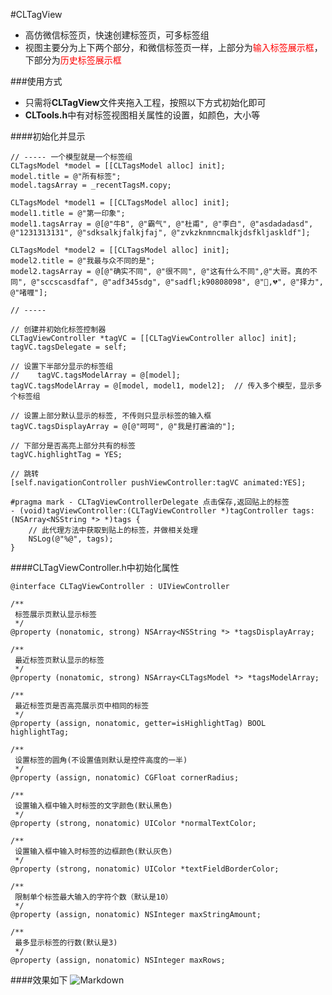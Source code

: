 #CLTagView
- 高仿微信标签页，快速创建标签页，可多标签组  
- 视图主要分为上下两个部分，和微信标签页一样，上部分为<font color = "red">输入标签展示框</font>，下部分为<font color = "red">历史标签展示框</font>

###使用方式
- 只需将**CLTagView**文件夹拖入工程，按照以下方式初始化即可
- **CLTools.h**中有对标签视图相关属性的设置，如颜色，大小等

####初始化并显示

```
// ----- 一个模型就是一个标签组
CLTagsModel *model = [[CLTagsModel alloc] init];
model.title = @"所有标签";
model.tagsArray = _recentTagsM.copy;
    
CLTagsModel *model1 = [[CLTagsModel alloc] init];
model1.title = @"第一印象";
model1.tagsArray = @[@"牛B", @"霸气", @"杜甫", @"李白", @"asdadadasd", @"1231313131", @"sdksalkjfalkjfaj", @"zvkzknmncmalkjdsfkljaskldf"];
    
CLTagsModel *model2 = [[CLTagsModel alloc] init];
model2.title = @"我最与众不同的是";
model2.tagsArray = @[@"确实不同", @"很不同", @"这有什么不同",@"大哥。真的不同", @"sccscasdfaf", @"adf345sdg", @"sadfl;k90808098", @"🌹,💔", @"择力", @"啫喱"];

// -----

// 创建并初始化标签控制器
CLTagViewController *tagVC = [[CLTagViewController alloc] init];
tagVC.tagsDelegate = self;

// 设置下半部分显示的标签组
//    tagVC.tagsModelArray = @[model];
tagVC.tagsModelArray = @[model, model1, model2];  // 传入多个模型，显示多个标签组

// 设置上部分默认显示的标签, 不传则只显示标签的输入框
tagVC.tagsDisplayArray = @[@"呵呵", @"我是打酱油的"];

// 下部分是否高亮上部分共有的标签
tagVC.highlightTag = YES;

// 跳转
[self.navigationController pushViewController:tagVC animated:YES];
```

```
#pragma mark - CLTagViewControllerDelegate 点击保存,返回贴上的标签
- (void)tagViewController:(CLTagViewController *)tagController tags:(NSArray<NSString *> *)tags {
    // 此代理方法中获取到贴上的标签，并做相关处理
    NSLog(@"%@", tags);
}

```

####CLTagViewController.h中初始化属性
```
@interface CLTagViewController : UIViewController

/**
 标签展示页默认显示标签
 */
@property (nonatomic, strong) NSArray<NSString *> *tagsDisplayArray;

/**
 最近标签页默认显示的标签
 */
@property (nonatomic, strong) NSArray<CLTagsModel *> *tagsModelArray;

/**
 最近标签页是否高亮展示页中相同的标签
 */
@property (assign, nonatomic, getter=isHighlightTag) BOOL highlightTag;

/**
 设置标签的圆角(不设置值则默认是控件高度的一半)
 */
@property (assign, nonatomic) CGFloat cornerRadius;

/**
 设置输入框中输入时标签的文字颜色(默认黑色)
 */
@property (strong, nonatomic) UIColor *normalTextColor;

/**
 设置输入框中输入时标签的边框颜色(默认灰色)
 */
@property (strong, nonatomic) UIColor *textFieldBorderColor;

/**
 限制单个标签最大输入的字符个数（默认是10）
 */
@property (assign, nonatomic) NSInteger maxStringAmount;

/**
 最多显示标签的行数(默认是3)
 */
@property (assign, nonatomic) NSInteger maxRows;
```


####效果如下
![Markdown](http://i2.muimg.com/583177/60989174db92d0a5.gif)